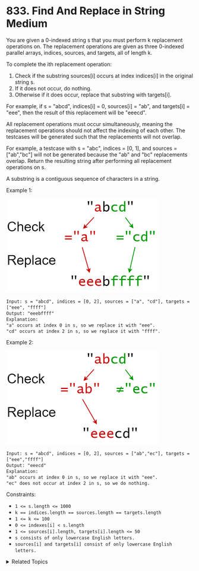 # 833. Find And Replace in String<br> Medium

You are given a 0-indexed string s that you must perform k replacement operations on. The replacement operations are given as three 0-indexed parallel arrays, indices, sources, and targets, all of length k.

To complete the ith replacement operation:

1. Check if the substring sources[i] occurs at index indices[i] in the original string s.
2. If it does not occur, do nothing.
3. Otherwise if it does occur, replace that substring with targets[i].

For example, if s = "abcd", indices[i] = 0, sources[i] = "ab", and targets[i] = "eee", then the result of this replacement will be "eeecd".

All replacement operations must occur simultaneously, meaning the replacement operations should not affect the indexing of each other. The testcases will be generated such that the replacements will not overlap.

For example, a testcase with s = "abc", indices = [0, 1], and sources = ["ab","bc"] will not be generated because the "ab" and "bc" replacements overlap.
Return the resulting string after performing all replacement operations on s.

A substring is a contiguous sequence of characters in a string.

Example 1:

![](assets/1.png)

```
Input: s = "abcd", indices = [0, 2], sources = ["a", "cd"], targets = ["eee", "ffff"]
Output: "eeebffff"
Explanation:
"a" occurs at index 0 in s, so we replace it with "eee".
"cd" occurs at index 2 in s, so we replace it with "ffff".
```

Example 2:

![](assets/2.png)

```
Input: s = "abcd", indices = [0, 2], sources = ["ab","ec"], targets = ["eee","ffff"]
Output: "eeecd"
Explanation:
"ab" occurs at index 0 in s, so we replace it with "eee".
"ec" does not occur at index 2 in s, so we do nothing.
```

Constraints:

- `1 <= s.length <= 1000`
- `k == indices.length == sources.length == targets.length`
- `1 <= k <= 100`
- `0 <= indexes[i] < s.length`
- `1 <= sources[i].length, targets[i].length <= 50`
- `s consists of only lowercase English letters.`
- `sources[i] and targets[i] consist of only lowercase English letters.`

<details>

<summary> Related Topics </summary>

-   `String`

</details>
